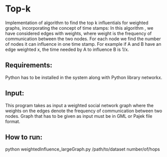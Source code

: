 Top-k
=====
Implementation of algorithm to find the top k influentials for weighted graphs, incorporating the concept of time stamps: In this algorithm , we have considered edges with weights, where weight is the frequency of communication between the two nodes. For each node we find the number of nodes it can influence in one time stamp. For example if A and B have an edge weighted x, the time needed by A to influence B is 1/x.

Requirements:
------------
Python has to be installed in the system along with Python library networkx.

Input:
------
This program takes as input a weighted social network graph where the weights on the edges denote the frequency of communication between two nodes. Graph that has to be given as input must be in GML or Pajek file format.

How to run:
------------
python weightedInfluence_largeGraph.py /path/to/dataset number/of/hops
